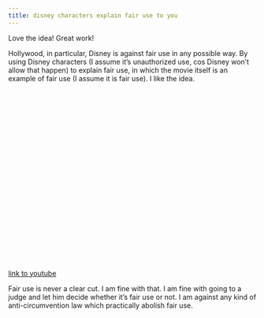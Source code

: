 ```yaml
---
title: disney characters explain fair use to you
---
```


<p>Love the idea! Great work!</p>

<p>Hollywood, in particular, Disney is against fair use in any possible way. By using Disney characters (I assume it&#8217;s unauthorized use, cos Disney won&#8217;t allow that happen) to explain fair use, in which the movie itself is an example of fair use (I assume it is fair use). I 
like the idea.</p>

<p><object width="425" height="350"><param name="movie" value="http://www.youtube.com/v/CJn_jC4FNDo"></param><param name="wmode" value="transparent"></param><embed src="http://www.youtube.com/v/CJn_jC4FNDo" type="application/x-shockwave-flash" wmode="transparent" width="425" height="350"></embed></object></p>

<p><a href="http://www.youtube.com/watch?v=CJn_jC4FNDo">link to youtube</a></p>

<p>Fair use is never a clear cut. I am fine with that. I am fine with going to a judge and let him decide whether it&#8217;s fair use or not. I am against any kind of anti-circumvention law which practically abolish fair use.</p>
